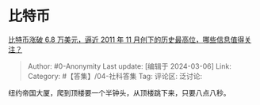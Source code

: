 # 比特币
[比特币涨破 6.8 万美元，逼近 2011 年 11 月创下的历史最高位，哪些信息值得关注？](https://www.zhihu.com/question/647111632/answer/3420056830)

> Author: #0-Anonymity
> Last update: [编辑于 2024-03-06]
> Link:
> Category: #【答集】/04-社科答集 
> Tag: 
> 评论区:
> 泛讨论:

纽约帝国大厦，爬到顶楼要一个半钟头，从顶楼跳下来，只要八点八秒。